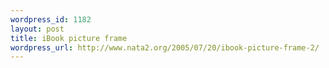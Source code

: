 ```yaml
--- 
wordpress_id: 1182
layout: post
title: iBook picture frame
wordpress_url: http://www.nata2.org/2005/07/20/ibook-picture-frame-2/
---
```


